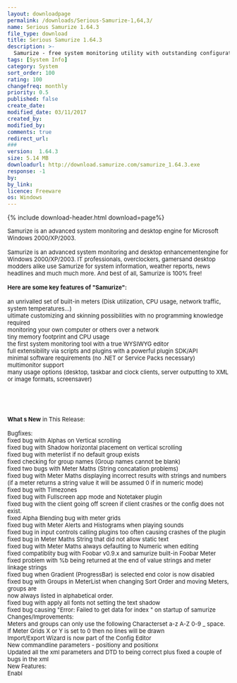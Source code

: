 ```yaml
---
layout: downloadpage
permalink: /downloads/Serious-Samurize-1,64,3/
name: Serious Samurize 1.64.3
file_type: download
title: Serious Samurize 1.64.3
description: >-
  Samurize - free system monitoring utility with outstanding configuration power
tags: [System Info]
category: System
sort_order: 100
rating: 100
changefreq: monthly
priority: 0.5
published: false
create_date: 
modified_date: 03/11/2017
created_by: 
modified_by: 
comments: true
redirect_url: 
### 
version:  1.64.3
size: 5.14 MB
downloadurl: http://download.samurize.com/samurize_1.64.3.exe
response: -1
by: 
by_link: 
licence: Freeware
os: Windows
---
```


{% include download-header.html download=page%}

<p style="fix-download-text !important">
<p><font size="2"><p>Samurize is an advanced system monitoring and desktop engine for Microsoft Windows 2000/XP/2003. <br />
<br />
Samurize is an advanced system monitoring and desktop enhancementengine for Windows 2000/XP/2003. IT professionals, overclockers, gamersand desktop modders alike use Samurize for system information, weather reports, news headlines and much much more. And best of all, Samurize is 100% free!<br />
<br />
<span><strong>Here are some key features of "Samurize":</strong></span><br />
<br />
an unrivalled set of built-in meters (Disk utilization, CPU usage, network traffic, system temperatures...)<br />
ultimate customizing and skinning possibilities with no programming knowledge required<br />
monitoring your own computer or others over a network<br />
tiny memory footprint and CPU usage<br />
the first system monitoring tool with a true WYSIWYG editor<br />
full extensibility via scripts and plugins with a powerful plugin SDK/API<br />
minimal software requirements (no .NET or Service Packs necessary)<br />
multimonitor support<br />
many usage options (desktop, taskbar and clock clients, server outputting to XML or image formats, screensaver)</p>
<!-- google_ad_section_end -->
<p>&#160;</p>
<div class="celltext_big"><br />
<br />
<strong>What s New</strong> in This Release:<br />
<br />
Bugfixes:<br />
fixed bug with Alphas on Vertical scrolling<br />
fixed bug with Shadow horizontal placement on vertical scrolling<br />
fixed bug with meterlist if no default group exists<br />
fixed checking for group names (Group names cannot be blank)<br />
fixed two bugs with Meter Maths (String concatation problems)<br />
fixed bug with Meter Maths displaying incorrect results with strings and numbers<br />
(if a meter returns a string value it will be assumed 0 if in numeric mode)<br />
fixed bug with Timezones<br />
fixed bug with Fullscreen app mode and Notetaker plugin<br />
fixed bug with the client going off screen if client crashes or the config does not exist.<br />
fixed Alpha Blending bug with meter grids<br />
fixed bug with Meter Alerts and Histograms when playing sounds<br />
fixed bug in input controls calling plugins too often causing crashes of the plugin<br />
fixed bug in Meter Maths String that did not allow static text<br />
fixed bug with Meter Maths always defaulting to Numeric when editing<br />
fixed compatiblity bug with Foobar v0.9.x and samurize built-in Foobar Meter<br />
fixed problem with %b being returned at the end of value strings and meter linkage strings<br />
fixed bug when Gradient (ProgressBar) is selected end color is now disabled<br />
fixed bug with Groups in MeterList when changing Sort Order and moving Meters, groups are<br />
now always listed in alphabetical order.<br />
fixed bug with apply all fonts not setting the text shadow<br />
fixed bug causing "Error: Failed to get data for index " on startup of samurize<br />
Changes/Improvements:<br />
Meters and groups can only use the following Characterset a-z A-Z 0-9 _ space.<br />
If Meter Grids X or Y is set to 0 then no lines will be drawn<br />
Import/Export Wizard is now part of the Config Editor<br />
New commandline parameters - positiony and positionx<br />
Updated all the xml parameters and DTD to being correct plus fixed a couple of bugs in the xml<br />
New Features:<br />
Enabl</div></p></p>
